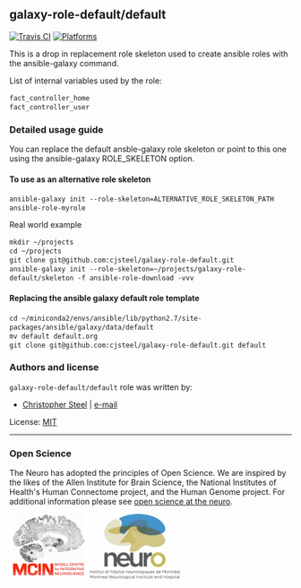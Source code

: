 ## galaxy-role-default/default

<!-- This file was generated by Ansigenome. Do not edit this file directly but
     instead have a look at the files in the ./meta/ directory. -->

[![Travis CI](http://img.shields.io/travis/csteel/ansible-rolegalaxy-role-default/default.svg?style=flat)](http://travis-ci.org/csteel/ansible-rolegalaxy-role-default/default)
[![Platforms](http://img.shields.io/badge/platforms-debian%20/%20ubuntu-lightgrey.svg?style=flat)](#)


This is a drop in replacement role skeleton used to create ansible roles with the ansible-galaxy command.

List of internal variables used by the role:

    fact_controller_home
    fact_controller_user

### Detailed usage guide

You can replace the default ansble-galaxy role skeleton or point to this one using the ansible-galaxy ROLE_SKELETON option.

#### To use as an alternative role skeleton

```shell
ansible-galaxy init --role-skeleton=ALTERNATIVE_ROLE_SKELETON_PATH ansible-role-myrole
```

Real world example

```shell
mkdir ~/projects
cd ~/projects
git clone git@github.com:cjsteel/galaxy-role-default.git
ansible-galaxy init --role-skeleton=~/projects/galaxy-role-default/skeleton -f ansible-role-download -vvv
```

#### Replacing the ansible galaxy default role template

```shell
cd ~/miniconda2/envs/ansible/lib/python2.7/site-packages/ansible/galaxy/data/default
mv default default.org
git clone git@github.com:cjsteel/galaxy-role-default.git default
```



### Authors and license

`galaxy-role-default/default` role was written by:

- [Christopher Steel](http://mcin-cnim.ca/) | [e-mail](mailto:christopher.steel@mcgill.ca)

License: [MIT](https://tldrlegal.com/license/mit-license)

***
### Open Science

The Neuro has adopted the principles of Open Science. We are inspired by the likes of the Allen Institute for Brain Science, the National Institutes of Health's Human Connectome project, and the Human Genome project. For additional information please see [open science at the neuro](https://www.mcgill.ca/neuro/open-science-0).

![MCIN](skeleton/imgs/mcin-logo-brain-140x116.png)          ![neuro](skeleton/imgs/neuro-logo-160x116.png)  

